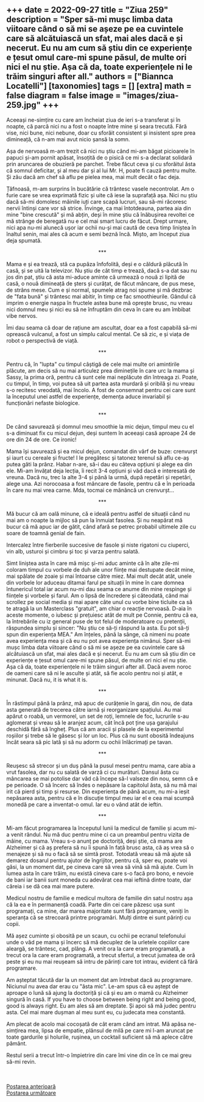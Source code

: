 
+++
date = 2022-09-27
title = "Ziua 259"
description = "Sper să-mi mușc limba data viitoare când o să mi se așeze pe ea cuvintele care să alcătuiască un sfat, mai ales dacă e și necerut. Eu nu am cum să știu din ce experiențe e țesut omul care-mi spune păsul, de multe ori nici el nu știe. Așa că da, toate experiențele ni le trăim singuri after all."
authors = ["Biannca Locatelli"]
[taxonomies]
tags = []
[extra]
math = false
diagram = false
image = "images/ziua-259.jpg"
+++
---

Aceeași ne-simțire cu care am încheiat ziua de ieri s-a transferat și în noapte, că parcă nici nu a fost o noapte între mine și seara trecută. Fără vise, nici bune, nici nebune, doar cu sforăit consistent și insistent spre prea dimineață, că n-am mai avut nicio șansă la somn.

Așa de nervoasă m-am trezit că nici nu știu când mi-am băgat picioarele în papuci și-am pornit apăsat, însoțită de o pisică ce mi s-a declarat solidară prin aruncarea de obuzieră pe parchet. Trebe făcut ceva și cu sforăitul ăsta că somnul deficitar, și al meu dar și al lui Mr. H, poate fi cauză pentru multe. Și zău dacă am chef să aflu pe pielea mea, mai mult decât o fac deja.

Țâfnoasă, m-am surprins în bucătărie că trântesc vasele necontrolat. Am o furie care se vrea exprimată fizic și uite că iese la suprafață așa. Nici nu știu dacă să-mi domolesc mâinile iuți care scapă lucruri, sau să-mi răcoresc nervii întinși care vor să strice. Învinge, ca mai întotdeauna, partea aia din mine "bine crescută" și mă abțin, deși în mine știu că înăbușirea revoltei ce mă strânge de beregată nu e cel mai smart lucru de făcut. Drept urmare, nici apa nu-mi alunecă ușor iar ochii nu-și mai caută de ceva timp liniștea în înaltul senin, mai ales că acum e semi beznă încă. Mișto, am început ziua deja spumată.

<p style="text-align: center;">***</p>

Mama e și ea trează, stă ca pupăza înfofolită, deși e o căldură plăcută în casă, și se uită la televizor. Nu știu de cât timp e trează, dacă s-a dat sau nu jos din pat, știu că asta mi-aduce aminte că urmează o nouă zi lipită de casă, o nouă dimineață de șters și curățat, de făcut mâncare, de pus mese, de strâns mese. Cum e și normal, spumele atrag noi spume și mă dezbrac de "fata bună" și trântesc mai abitir, în timp ce fac smoothieurile. Gândul că imprim o energie nașpa în fructele astea bune mă oprește brusc, nu vreau nici domnul meu și nici eu să ne înfruptăm din ceva în care eu am îmbibat vibe nervos.

Îmi dau seama că doar de rațiune am ascultat, doar ea a fost capabilă să-mi oprească vulcanul, a fost un simplu calcul mental. Ce să zic, e și viața de robot o perspectivă de viață.

<p style="text-align: center;">***</p>

Pentru că, în "lupta" cu timpul câștigă de cele mai multe ori amintirile plăcute, am decis să nu mai articulez prea diminețile în care urc la mama și Sassy, la prima oră, pentru că sunt cele mai neplăcute din întreaga zi. Poate, cu timpul, în timp, voi putea să uit partea asta murdară și oribilă și nu vreau s-o recitesc vreodată, mai încolo. A fost de consemnat pentru cei care sunt la începutul unei astfel de experiențe, demența aduce invariabil și funcționări nefaste biologice.

<p style="text-align: center;">***</p>

De când savurează și domnul meu smoothie la mic dejun, timpul meu cu el s-a diminuat fix cu micul dejun, deși suntem în aceeași casă aproape 24 de ore din 24 de ore. Ce ironic!

Mama își savurează și ea micul dejun, comandat din vârf de buze: crenvurșt și iaurt cu cereale și fructe! I le pregătesc și tatonez terenul să aflu ce-aș putea găti la prânz. Habar n-are, să-i dau eu câteva opțiuni și alege ea din ele. Mi-am învățat deja lecția, îi recit 3-4 opțiuni și văd dacă e interesată de vreuna. Dacă nu, trec la alte 3-4 și până la urmă, după repetări și repetări, alege una. Azi norocoasa a fost mâncare de fasole, pentru că e în perioada în care nu mai vrea carne. Mda, tocmai ce mănâncă un crenvurșt…

<p style="text-align: center;">***</p>

Mă bucur că am oală minune, că e ideală pentru astfel de situații când nu mai am o noapte la mijloc să pun la înmuiat fasolea. Și nu neapărat mă bucur că mă apuc iar de gătit, când afară se petrec probabil ultimele zile cu soare de toamnă genial de fain.

Intercalez între fierberile succesive de fasole și niste rigatoni cu ciuperci, vin alb, usturoi și cimbru și toc și varza pentru salată.

Simt liniștea asta în care mă mișc și-mi aduc aminte că în alte zile-mi coloram timpul cu vorbele de duh ale unor ființe mai destupate decât mine, mai spălate de zoaie și mai întoarse către miez. Mai mult decât atât, unele din vorbele lor aduceau ditamai farul pe situații în mine în care domnea întunericul total iar acum nu-mi dau seama ce anume din mine respinge și ființele și vorbele și farul. Am o lipsă de încredere și câteodată, când mai scrollez pe social media și mai apare câte unul cu vorbe bine ticluite ca să te atragă la un Masterclass "gratuit", am chiar o reacție nervoasă. D-aia în aceste momente, o iubesc și prețuiesc atât de mult pe Connie, pentru că ea, la întrebările cu iz general puse de tot felul de moderatoare cu pretenții, răspundea simplu și sincer: "Nu știu ce să-ți răspund la asta. Eu pot să-ți spun din experiența MEA." Am înțeles, până la sânge, că nimeni nu poate avea experiența mea și că eu nu pot avea experiența nimănui. Sper să-mi mușc limba data viitoare când o să mi se așeze pe ea cuvintele care să alcătuiască un sfat, mai ales dacă e și necerut. Eu nu am cum să știu din ce experiențe e țesut omul care-mi spune păsul, de multe ori nici el nu știe. Așa că da, toate experiențele ni le trăim singuri after all. Dacă avem noroc de oameni care să ni le asculte și atât, să fie acolo pentru noi și atât, e minunat. Dacă nu, it is what it is.

<p style="text-align: center;">***</p>

În răstimpul până la prânz, mă apuc de curățenie în garaj, din nou, de data asta generată de trecerea către iarnă și reorganizare spațiului. Au mai apărut o roabă, un vermorel, un set de roți, lemnele de foc, lucrurile s-au aglomerat și vreau să le aranjez acum, cât încă pot ține ușa garajului deschidă fără să îngheț. Plus că am aracii și plasele de la experimentul roșiilor și trebe să le găsesc și lor un loc. Plus că nu sunt obosită îndeajuns încât seara să pic lată și să nu adorm cu ochii înlăcrimați pe tavan.

<p style="text-align: center;">***</p>

Reușesc să strecor și un duș până la pusul mesei pentru mama, care abia a vrut fasolea, dar nu cu salată de varză ci cu murături. Dansul ăsta cu mâncarea se mai potolise dar văd că începe să-l valseze din nou, semn că e pe perioade. O să încerc să îndes o nepăsare la capitolul ăsta, să nu mă mai irit că pierd și timp și resurse. Din experiența de până acum, nu mi-a ieșit nepăsarea asta, pentru că e în discuție timpul meu iar el e cea mai scumpă monedă pe care a inventat-o omul. Iar eu o vând atât de ieftin.

<p style="text-align: center;">***</p>

Mi-am făcut programarea la începutul lunii la medicul de familie și acum mi-a venit rândul. Nu mă duc pentru mine ci ca un preambul pentru vizita de mâine, cu mama. Vreau s-o anunț pe doctoriță, deși știe, că mama are Alzheimer și că aș prefera să nu îi spună în față brusc asta, că aș vrea să o menajeze și să nu o facă să se simtă prost. Totodată vreau să mă ajute să demarez dosarul pentru ajutor de îngrijitor, pentru că, sper eu, poate voi găsi, la un moment dat, pe cineva care să vrea să vină să mă ajute. Cum în lumea asta în care trăim, nu există cineva care s-o facă pro bono, e nevoie de bani iar banii sunt moneda cu adevărat cea mai ieftină dintre toate, dar căreia i se dă cea mai mare putere.

Medicul nostru de familie e medicul multora de familie din satul nostru așa că la ea e în permanență coadă. Parte din cei care păzesc ușa sunt programați, ca mine, dar marea majoritate sunt fără programare, veniți în speranța că se strecoară printre programări. Mulți dintre ei sunt părinți cu copii.

Mă așez cuminte și obosită pe un scaun, cu ochii pe ecranul telefonului unde o văd pe mama și încerc să mă decuplez de la urletele copiilor care aleargă, se trântesc, cad, plâng. A venit ora la care eram programată, a trecut ora la care eram programată, a trecut sfertul, a trecut jumatea de oră peste și eu nu mai reușeam să intru de părinți care tot intrau, evident că fără programare.

Am așteptat tăcută dar la un moment dat am întrebat dacă au programare. Niciunul nu avea dar erau cu "ăsta mic". Le-am spus că eu aștept de aproape o lună să ajung la doctoriță și că și eu am o mamă cu Alzheimer singură în casă. If you have to choose between being right and being good, good is always right. Eu am ales să am dreptate. Și apoi să mă judec pentru asta. Cel mai mare dușman al meu sunt eu, cu judecata mea constantă.

Am plecat de acolo mai cocoșată de cât eram când am intrat. Mă apăsa ne-simțirea mea, lipsa de empatie, plânsul de milă pe care mi l-am aruncat pe toate gardurile și holurile, rușinea, un cocktail suficient să mă aplece către pământ.

Restul serii a trecut într-o împietrire din care îmi vine din ce în ce mai greu să-mi revin.

<br/>

<br/>

<div class="flex justify-between">
  <div>
    <a href="/blog/ziua-258/">Postarea anterioară</a>
  </div>
  <div>
    <a href="/blog/ziua-260/">Postarea următoare</a>
  </div>
</div>